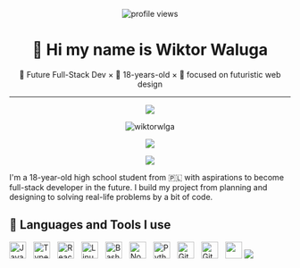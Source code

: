 <p align="center">
  <img src="https://komarev.com/ghpvc/?username=wiktorwlga&label=Profile%20views&color=0e75b6&style=flat" alt="profile views" />
</p>
<h1 align="center"> 🌊 Hi my name is Wiktor Waluga </h1>
<p align="center"> 🧠 Future Full-Stack Dev × 🌱 18-years-old × 🚀 focused on futuristic web design</p>

---
<p align="center">
<img align="center" src="https://github-readme-stats.vercel.app/api?username=wiktorwlga&show_icons=true&theme=github_dark" /> 
</p>
<p align="center">
  <img align="center" src="https://github-trophies.vercel.app/?username=wiktorwlga&column=8&theme=algolia&rank=SECRET,SSS,SS,S,AAA,AA,A,B,C" alt="wiktorwlga" />
</p>
<p align="center">
<img align"center" src="https://github-readme-streak-stats-eight.vercel.app/?user=wiktorwlga&theme=github-dark-blue&card_width=500" />
</p>

<p align="center"> 
  <img align"center" src="https://github-readme-stats.vercel.app/api/top-langs/?username=wiktorwlga&show_icons=true&theme=github_dark" />
</p>
I'm a 18-year-old high school student from 🇵🇱 with aspirations to become full-stack developer in the future. I build my project from planning and designing to solving real-life problems by a bit of code.

<h2>📘 Languages and Tools I use</h2>

<img width="30px" src="https://cdn.jsdelivr.net/gh/devicons/devicon/icons/html5/html5-plain.svg" />
<img src="https://cdn.jsdelivr.net/gh/devicons/devicon/icons/css3/css3-plain.svg" />
<img align="left" alt="JavaScript" width="30px" style="padding-right:10px;" src="https://cdn.jsdelivr.net/gh/devicons/devicon/icons/javascript/javascript-plain.svg"/>
<img align="left" alt="TypeScript" width="30px" style="padding-right:10px;" src="https://cdn.jsdelivr.net/gh/devicons/devicon/icons/typescript/typescript-plain.svg"/>
<img align="left" alt="React" width="30px" style="padding-right:10px;" src="https://cdn.jsdelivr.net/gh/devicons/devicon/icons/react/react-original.svg" />
<img align="left" alt="Linux" width="30px" style="padding-right:10px;" src="https://cdn.jsdelivr.net/gh/devicons/devicon/icons/linux/linux-original.svg" />
<img align="left" alt="Bash" width="30px" style="padding-right:10px;" src="https://cdn.jsdelivr.net/gh/devicons/devicon/icons/bash/bash-original.svg" />
<img align="left" alt="NodeJS" width="30px" style="padding-right:10px;" src="https://cdn.jsdelivr.net/gh/devicons/devicon/icons/nodejs/nodejs-original.svg" />
<img align="left" alt="Python" width="30px" style="padding-right:10px;" src="https://cdn.jsdelivr.net/gh/devicons/devicon/icons/python/python-plain.svg" />
<img align="left" alt="Git" width="30px" style="padding-right:10px;" src="https://cdn.jsdelivr.net/gh/devicons/devicon/icons/git/git-original.svg" />
<img align="left" alt="GitHub" width="30px" style="padding-right:10px;" src="https://cdn.jsdelivr.net/gh/devicons/devicon/icons/github/github-original.svg" />


